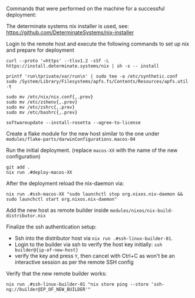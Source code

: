 
Commands that were performed on the machine for a successful deployment:

The determinate systems nix installer is used, see: https://github.com/DeterminateSystems/nix-installer

Login to the remote host and execute the following commands to set up nix and prepare for deployment
```command
curl --proto '=https' --tlsv1.2 -sSf -L https://install.determinate.systems/nix | sh -s -- install

printf 'run\tprivate/var/run\n' | sudo tee -a /etc/synthetic.conf
sudo /System/Library/Filesystems/apfs.fs/Contents/Resources/apfs.util -t

sudo mv /etc/nix/nix.conf{,.prev}
sudo mv /etc/zshenv{,.prev}
sudo mv /etc/zshrc{,.prev}
sudo mv /etc/bashrc{,.prev}

softwareupdate --install-rosetta --agree-to-license
```

Create a flake module for the new host similar to the one under `modules/flake-parts/darwinConfigurations.macos-04`

Run the initial deployment.
(replace `macos-XX` with the name of the new configuration)
```command
git add .
nix run .#deploy-macos-XX
```

After the deployment reload the nix-daemon via:
```command
nix run .#ssh-macos-XX "sudo launchctl stop org.nixos.nix-daemon && sudo launchctl start org.nixos.nix-daemon"
```

Add the new host as remote builder inside `modules/nixos/nix-build-distributor.nix`

Finalize the ssh authentication setup:

- Ssh into the distributor host via `nix run .#ssh-linux-builder-01`.
- Login to the builder via ssh to verify the host key initially: `ssh builder@{ip-of-new-host}`
- verify the key and press `Y`, then cancel with Ctrl+C as won't be an interactive session as per the remote SSH config

Verify that the new remote builder works:
```command
nix run .#ssh-linux-builder-01 "nix store ping --store 'ssh-ng://builder@IP_OF_NEW_BUILDER'"
```
